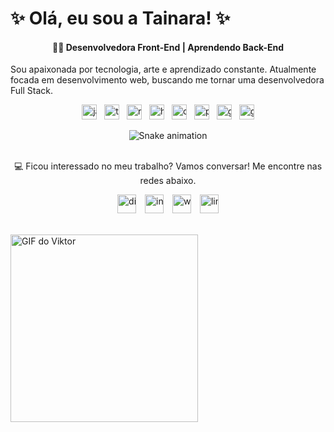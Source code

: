 <h1 align="left">✨ Olá, eu sou a Tainara! ✨</h1>

<h4 align="center">👩‍💻 Desenvolvedora Front-End | Aprendendo Back-End</h4>

<p align="left">Sou apaixonada por tecnologia, arte e aprendizado constante. Atualmente focada em desenvolvimento web, buscando me tornar uma desenvolvedora Full Stack.</p>

<div align="center" style="white-space: nowrap;">
  <img src="https://cdn.jsdelivr.net/gh/devicons/devicon/icons/javascript/javascript-original.svg" alt="javascript logo" style="height:24px; display:inline-block; vertical-align:middle; margin-right:8px;" />
  <img src="https://cdn.jsdelivr.net/gh/devicons/devicon/icons/typescript/typescript-original.svg" alt="typescript logo" style="height:24px; display:inline-block; vertical-align:middle; margin-right:8px;" />
  <img src="https://cdn.jsdelivr.net/gh/devicons/devicon/icons/react/react-original.svg" alt="react logo" style="height:24px; display:inline-block; vertical-align:middle; margin-right:8px;" />
  <img src="https://cdn.jsdelivr.net/gh/devicons/devicon/icons/html5/html5-original.svg" alt="html5 logo" style="height:24px; display:inline-block; vertical-align:middle; margin-right:8px;" />
  <img src="https://cdn.jsdelivr.net/gh/devicons/devicon/icons/css3/css3-original.svg" alt="css3 logo" style="height:24px; display:inline-block; vertical-align:middle; margin-right:8px;" />
  <img src="https://cdn.jsdelivr.net/gh/devicons/devicon/icons/python/python-original.svg" alt="python logo" style="height:24px; display:inline-block; vertical-align:middle; margin-right:8px;" />
  <img src="https://cdn.jsdelivr.net/gh/devicons/devicon/icons/git/git-original.svg" alt="git logo" style="height:24px; display:inline-block; vertical-align:middle; margin-right:8px;" />
  <img src="https://cdn.jsdelivr.net/gh/devicons/devicon/icons/github/github-original.svg" alt="github logo" style="height:24px; display:inline-block; vertical-align:middle;" />
</div>

<br />

<div align="center">
  <img src="https://raw.githubusercontent.com/tayavalon/tayavalon/output/snake.svg" alt="Snake animation" />
</div>

<br />

<p align="center">💻 Ficou interessado no meu trabalho? Vamos conversar! Me encontre nas redes abaixo.</p>

<div align="center" style="white-space: nowrap;">
  <a href="https://discord.com/channels/@me" target="_blank" style="display:inline-block; margin-right:10px;">
    <img src="https://raw.githubusercontent.com/maurodesouza/profile-readme-generator/master/src/assets/icons/social/discord/default.svg" alt="discord logo" style="height:30px;" />
  </a>
  <a href="https://www.instagram.com/tay_avalon/" target="_blank" style="display:inline-block; margin-right:10px;">
    <img src="https://raw.githubusercontent.com/maurodesouza/profile-readme-generator/master/src/assets/icons/social/instagram/default.svg" alt="instagram logo" style="height:30px;" />
  </a>
  <a href="https://wa.me/qr/63E622LB2YSZH1" target="_blank" style="display:inline-block; margin-right:10px;">
    <img src="https://raw.githubusercontent.com/maurodesouza/profile-readme-generator/master/src/assets/icons/social/whatsapp/default.svg" alt="whatsapp logo" style="height:30px;" />
  </a>
  <a href="https://www.linkedin.com/in/tainara-martinez-6a2519373/" target="_blank" style="display:inline-block;">
    <img src="https://raw.githubusercontent.com/maurodesouza/profile-readme-generator/master/src/assets/icons/social/linkedin/default.svg" alt="linkedin logo" style="height:30px;" />
  </a>
</div>

<br />
<p>
  
<img src="https://media4.giphy.com/media/v1.Y2lkPTc5MGI3NjExaDFhb2hkNmZjc2wzYmI5NDJ6eW9wMHVzcGRkejVrbXp1enpsd2FpMiZlcD12MV9pbnRlcm5hbF9naWZfYnlfaWQmY3Q9Zw/uASq98lHjXAjzXjHoU/giphy.gif" alt="GIF do Viktor" width="300" />

</p>
